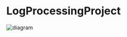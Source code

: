 # LogProcessingProject
![diagram](https://user-images.githubusercontent.com/52955185/76738213-8fee8c80-67ad-11ea-8e70-abb9b76b7ac2.jpg)
